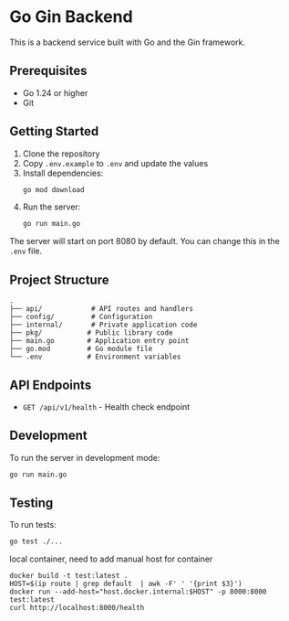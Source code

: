 # Go Gin Backend

This is a backend service built with Go and the Gin framework.

## Prerequisites

- Go 1.24 or higher
- Git

## Getting Started

1. Clone the repository
2. Copy `.env.example` to `.env` and update the values
3. Install dependencies:
   ```bash
   go mod download
   ```
4. Run the server:
   ```bash
   go run main.go
   ```

The server will start on port 8080 by default. You can change this in the `.env` file.

## Project Structure

```
.
├── api/            # API routes and handlers
├── config/         # Configuration
├── internal/       # Private application code
├── pkg/           # Public library code
├── main.go        # Application entry point
├── go.mod         # Go module file
└── .env           # Environment variables
```

## API Endpoints

- `GET /api/v1/health` - Health check endpoint

## Development

To run the server in development mode:

```bash
go run main.go
```

## Testing

To run tests:

```bash
go test ./...
``` 

local container, need to add manual host for container

```
docker build -t test:latest .
HOST=$(ip route | grep default  | awk -F' ' '{print $3}')
docker run --add-host="host.docker.internal:$HOST" -p 8000:8000 test:latest
curl http://localhost:8000/health
```